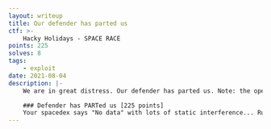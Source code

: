 ```yaml
---
layout: writeup
title: Our defender has parted us
ctf: >-
    Hacky Holidays - SPACE RACE
points: 225
solves: 8
tags: 
    - exploit
date: 2021-08-04
description: |-
    We are in great distress. Our defender has parted us. Note: the opened port is IRC, use an IRC client to connect.

    ### Defender has PARTed us [225 points]
    Your spacedex says "No data" with lots of static interference... Rumor says that after you get past the defender of the space cave, you will be rewarded greatly.
---
```

